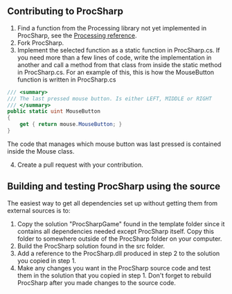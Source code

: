 Contributing to ProcSharp
--------------------

1. Find a function from the Processing library not yet implemented in ProcSharp, see the [Processing reference](https://processing.org/reference/).
2. Fork ProcSharp.
3. Implement the selected function as a static function in ProcSharp.cs. If you need more than a few lines of code, write the implementation in another and call a method from that class from inside the static method in ProcSharp.cs. For an example of this, this is how the MouseButton function is written in ProcSharp.cs

```csharp
/// <summary>
/// The last pressed mouse button. Is either LEFT, MIDDLE or RIGHT
/// </summary>
public static uint MouseButton
{
    get { return mouse.MouseButton; }
}
```

The code that manages which mouse button was last pressed is contained inside the Mouse class.

4. Create a pull request with your contribution.

## Building and testing ProcSharp using the source
The easiest way to get all dependencies set up without getting them from external sources is to:
1. Copy the solution "ProcSharpGame" found in the template folder since it contains all dependencies needed except ProcSharp itself. Copy this folder to somewhere outside of the ProcSharp folder on your computer.
2. Build the ProcSharp solution found in the src folder.
3. Add a reference to the ProcSharp.dll produced in step 2 to the solution you copied in step 1.
4. Make any changes you want in the ProcSharp source code and test them in the solution that you copied in step 1. Don't forget to rebuild ProcSharp after you made changes to the source code.
